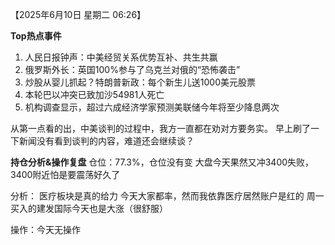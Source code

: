 【2025年6月10日 星期二 06:26】

**Top热点事件**
1. 人民日报钟声：中美经贸关系优势互补、共生共赢
2. 俄罗斯外长：英国100%参与了乌克兰对俄的“恐怖袭击”
3. 炒股从婴儿抓起？特朗普新政：每个新生儿送1000美元股票
4. 本轮巴以冲突已致加沙54981人死亡
5. 机构调查显示，超过六成经济学家预测美联储今年将至少降息两次

从第一点看的出，中美谈判的过程中，我方一直都在劝对方要务实。
早上刷了一下新闻没有看到谈判的内容，难道还会继续谈？

**持仓分析&操作复盘**
仓位：77.3%，仓位没有变
大盘今天果然又冲3400失败，3400附近怕是要震荡好久了

分析：
医疗板块是真的给力
今天大家都率，然而我依靠医疗居然账户是红的
周一买入的建发国际今天也是大涨（很舒服）

操作：今天无操作